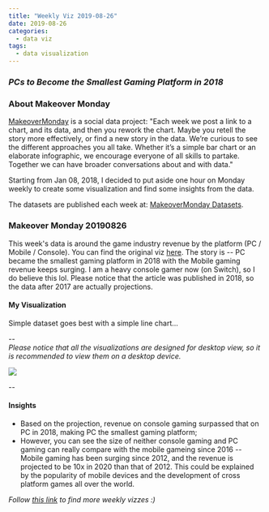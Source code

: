```yaml
---
title: "Weekly Viz 2019-08-26"
date: 2019-08-26
categories:
  - data viz
tags:
  - data visualization
---
```


### *PCs to Become the Smallest Gaming Platform in 2018*


### About Makeover Monday

[MakeoverMonday](http://www.makeovermonday.co.uk/) is a social data project:
"Each week we post a link to a chart, and its data, and then you rework the chart.
Maybe you retell the story more effectively, or find a new story in the data.
We’re curious to see the different approaches you all take. Whether it’s a simple bar chart or an elaborate infographic, we encourage everyone of all skills to partake.
Together we can have broader conversations about and with data."

Starting from Jan 08, 2018, I decided to put aside one hour on Monday weekly to create some visualization and find some insights from the data.

The datasets are published each week at: [MakeoverMonday Datasets](http://www.makeovermonday.co.uk/data/).

### Makeover Monday 20190826

This week's data is around the game industry revenue by the platform (PC / Mobile / Console). You can find the original viz [here](https://www.statista.com/chart/13789/worldwide-video-game-revenue-forecast/). The story is -- PC became the smallest gaming platform in 2018 with the Mobile gaming revenue keeps surging. I am a heavy console gamer now (on Switch), so I do believe this lol. Please notice that the article was published in 2018, so the data after 2017 are actually projections.  

#### My Visualization

Simple dataset goes best with a simple line chart... 

--  
*Please notice that all the visualizations are designed for desktop view, so it is recommended to view them on a desktop device.*  

<div class='tableauPlaceholder' id='viz1566868884952' style='position: relative'>
<noscript><a href='#'>
  <img alt=' ' src='https:&#47;&#47;public.tableau.com&#47;static&#47;images&#47;Ma&#47;MakeOverMonday20190826&#47;GamingPlatformRevenue&#47;1_rss.png' style='border: none' />
</a></noscript>
<object class='tableauViz'  style='display:none;'>
  <param name='host_url' value='https%3A%2F%2Fpublic.tableau.com%2F' />
  <param name='embed_code_version' value='3' />
  <param name='site_root' value='' />
  <param name='name' value='MakeOverMonday20190826&#47;GamingPlatformRevenue' />
  <param name='tabs' value='no' />
  <param name='toolbar' value='yes' />
  <param name='static_image' value='https:&#47;&#47;public.tableau.com&#47;static&#47;images&#47;Ma&#47;MakeOverMonday20190826&#47;GamingPlatformRevenue&#47;1.png' />
  <param name='animate_transition' value='yes' />
  <param name='display_static_image' value='yes' />
  <param name='display_spinner' value='yes' />
  <param name='display_overlay' value='yes' />
  <param name='display_count' value='yes' />
</object></div>          
<script type='text/javascript'>          
  var divElement = document.getElementById('viz1566868884952');     
  var vizElement = divElement.getElementsByTagName('object')[0];         
  if ( divElement.offsetWidth > 800 ) { vizElement.style.width='800px';vizElement.style.height='627px';} else if ( divElement.offsetWidth > 500 ) { vizElement.style.width='800px';vizElement.style.height='627px';} else { vizElement.style.width='100%';vizElement.style.height='727px';}    
  var scriptElement = document.createElement('script');     
  scriptElement.src = 'https://public.tableau.com/javascripts/api/viz_v1.js';    
  vizElement.parentNode.insertBefore(scriptElement, vizElement);          
</script>
  
--  

#### Insights
* Based on the projection, revenue on console gaming surpassed that on PC in 2018, making PC the smallest gaming platform;  
* However, you can see the size of neither console gaming and PC gaming can really compare with the mobile gameing since 2016 -- Mobile gaming has been surging since 2012, and the revenue is projected to be 10x in 2020 than that of 2012. This could be explained by the popularity of mobile devices and the development of cross platform games all over the world.  


*Follow [this link](https://yudong-94.github.io/personal-website/project/MakeOverMonday2019/) to find more weekly vizzes :)*